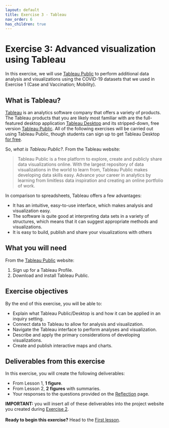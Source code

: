 ```yaml
---
layout: default
title: Exercise 3 - Tableau
nav_order: 6
has_children: true
---
```


# Exercise 3: Advanced visualization using Tableau
In this exercise, we will use [Tableau Public](https://public.tableau.com/en-us/s/) to perform additional data analysis and visualizations using the COVID-19 datasets that we used in Exercise 1 (Case and Vaccination; Mobility). 

## What is Tableau?
[Tableau](https://www.tableau.com/) is an analytics software company that offers a variety of products. The Tableau products that you are likely most familiar with are the full-featured desktop application [Tableau Desktop](https://www.tableau.com/products/desktop) and its stripped-down, free version [Tableau Public](https://www.tableau.com/products/public). All of the following exercises will be carried out using Tableau Public, though students can sign up to get Tableau Desktop [for free](https://www.tableau.com/academic/students#form).

So, *what is Tableau Public?*. From the Tableau website:
> Tableau Public is a free platform to explore, create and publicly share data visualizations online. With the largest repository of data visualizations in the world to learn from, Tableau Public makes developing data skills easy. Advance your career in analytics by learning from limitless data inspiration and creating an online portfolio of work.

In comparison to spreadsheets, Tableau offers a few advantages: 
- It has an intuitive, easy-to-use interface, which makes analysis and visualization easy.
- The software is quite good at interpreting data sets in a variety of structures, which means that it can suggest appropriate methods and visualizations. 
- It is easy to build, publish and share your visualizations with others 

## What you will need
From the [Tableau Public](https://public.tableau.com/en-us/s/) website:
1. Sign up for a Tableau Profile.
1. Download and install Tableau Public.

## Exercise objectives 
By the end of this exercise, you will be able to: 
- Explain what Tableau Public/Desktop is and how it can be applied in an inquiry setting.
- Connect data to Tableau to allow for analysis and visualization.
- Navigate the Tableau interface to perform analyses and visualization.
- Describe and apply the primary considerations of developing visualizations.
- Create and publish interactive maps and charts.

## Deliverables from this exercise
In this exercise, you will create the following deliverables:
- From Lesson 1, **1 figure**.
- From Lesson 2, **2 figures** with summaries. 
- Your responses to the questions provided on the [Reflection](tableau3) page.

**IMPORTANT:** you will insert all of these deliverables into the project website you created during [Exercise 2](exercise2). 
<br>
<br>
**Ready to begin this exercise?** Head to the [First lesson](tableau1). 
